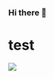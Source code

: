 ### Hi there 👋
<!DOCTYPE html>
<html>
<head>
	<meta charset="utf-8">
</head>
<body>
	<h1>test</h1>
	<img src= onmouseover="alert('xxs')">
</body>
</html>
